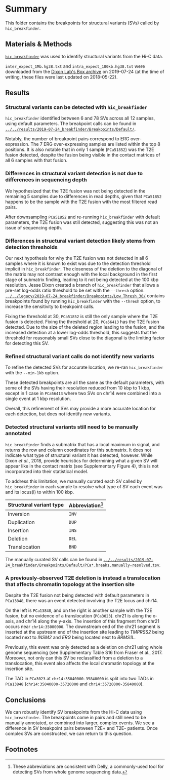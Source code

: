 # Summary

This folder contains the breakpoints for structural variants (SVs) called by `hic_breakfinder`.

## Materials & Methods

[`hic_breakfinder`](https://github.com/dixonlab/hic_breakfinder/tree/30a0dcc6d01859797d7c263df7335fd2f52df7b8) was used to identify structural variants from the Hi-C data.

`inter_expect_1Mb.hg38.txt` and `intra_expect_100kb.hg38.txt` were downloaded from the [Dixon Lab's Box archive](https://salkinstitute.app.box.com/s/m8oyv2ypf8o3kcdsybzcmrpg032xnrgx) on 2019-07-24 (at the time of writing, these files were last updated on 2018-05-22).

## Results

### Structural variants can be detected with `hic_breakfinder`

`hic_breakfinder` identified between 6 and 78 SVs across all 12 samples, using default parameters.
The breakpoint calls can be found in [`../../results/2019-07-24_breakfinder/Breakpoints/Default/`](../../results/2019-07-24_breakfinder/Breakpoints/Default/).

Notably, the number of breakpoint pairs correspond to ERG over-expression.
The 7 ERG over-expressing samples are listed within the top 8 positions.
It is also notable that in only 1 sample (`PCa51852`) was the T2E fusion detected, despite the fusion being visible in the contact matrices of all 6 samples with that fusion.

### Differences in structural variant detection is not due to differences in sequencing depth

We hypothesized that the T2E fusion was not being detected in the remaining 5 samples due to differences in read depths, given that `PCa51852` happens to be the sample with the T2E fusion with the most filtered read pairs.

After downsampling `PCa51852` and re-running `hic_breakfinder` with default parameters, the T2E fusion was still detected, suggesting this was not an issue of sequencing depth.

### Differences in structural variant detection likely stems from detection thresholds

Our next hypothesis for why the T2E fusion was not detected in all 6 samples where it is known to exist was due to the detection threshold implicit in `hic_breakfinder`.
The closeness of the deletion to the diagonal of the matrix may not contrast enough with the local background in the first stage of submatrix finding, leading to it not being detected at the 100 kbp resolution.
Jesse Dixon created a branch of `hic_breakfinder` that allows a pre-set log-odds ratio threshold to be set with the `--thresh` option.
[`../../legacy/2019-07-24_breakfinder/Breakpoints/Low_Thresh_30/`](../../legacy/2019-07-24_breakfinder/Breakpoints/Low_Thresh_30/) contains breakpoints found by running `hic_breakfinder` with the `--thresh` option, to increase the sensitivity to breakpoint calls.

Fixing the threshold at 30, `PCa51852` is still the only sample where the T2E fusion is detected.
Fixing the threshold at 20, `PCa56413` has the T2E fusion detected.
Due to the size of the deleted region leading to the fusion, and the increased detection at a lower log-odds threshold, this suggests that the threshold for reasonably small SVs close to the diagonal is the limiting factor for detecting this SV.

### Refined structural variant calls do not identify new variants

To refine the detected SVs for accurate location, we re-ran `hic_breakfinder` with the `--min-1kb` option.

These detected breakpoints are all the same as the default parameters, with some of the SVs having their resolution reduced from 10 kbp to 1 kbp, except in 1 case in `PCa56413` where two SVs on chr14 were combined into a single event at 1 kbp resolution.

Overall, this refinement of SVs may provide a more accurate location for each detection, but does not identify new variants.

### Detected structural variants still need to be manually annotated

`hic_breakfinder` finds a submatrix that has a local maximum in signal, and returns the row and column coordinates for this submatrix.
It does not indicate what type of structural variant it has detected, however.
While Dixon _et al._, 2018, provide heuristics for determining what a given SV will appear like in the contact matrix (see Supplementary Figure 4), this is not incorporated into their statistical model.

To address this limitation, we manually curated each SV called by `hic_breakfinder` in each sample to resolve what type of SV each event was and its locus(i) to within 100 kbp.

| Structural variant type | Abbreviation[^1] |
| ----------------------- | ---------------- |
| Inversion               | `INV`            |
| Duplication             | `DUP`            |
| Insertion               | `INS`            |
| Deletion                | `DEL`            |
| Translocation           | `BND`            |

The manually curated SV calls can be found in [`../../results/2019-07-24_breakfinder/Breakpoints/Default/PCa*.breaks.manually-resolved.tsv`](../../results/2019-07-24_breakfinder/Breakpoints/Default/).

### A previously-observed T2E deletion is instead a translocation that affects chromatin topology at the insertion site

Despite the T2E fusion not being detected with default parameters in `PCa13848`, there was an event detected involving the T2E locus and chr14.

On the left is `PCa13848`, and on the right is another sample with the T2E fusion, but no evidence of a translocation (`PCa3023`).
chr21 is along the x-axis, and chr14 along the y-axis.
The insertion of this fragment from chr21 occurs near `chr14:35000000`.
The downstream end of the chr21 segment is inserted at the upstream end of the insertion site leading to _TMPRSS2_ being located next to _INSM2_ and _ERG_ being located next to _BRMS1L_.

Previously, this event was only detected as a deletion on chr21 using whole genome sequencing (see Supplementary Table S16 from Fraser et al., 2017.
Moreover, not only can this SV be reclassified from a deletion to a translocation, this event also affects the local chromatin topology at the insertion site.

The TAD in `PCa3023` at `chr14:35040000-35840000` is split into two TADs in `PCa13848` (`chr14:35040000-35720000` and `chr14:35720000-35840000`).

## Conclusions

We can robustly identify SV breakpoints from the Hi-C data using `hic_breakfinder`.
The breakpoints come in pairs and still need to be manually annotated, or combined into larger, complex events.
We see a difference in SV breakpoint pairs between T2E+ and T2E- patients.
Once complex SVs are constructed, we can return to this question.

## Footnotes

[^1]: These abbreviations are consistent with Delly, a commonly-used tool for detecting SVs from whole genome sequencing data.

